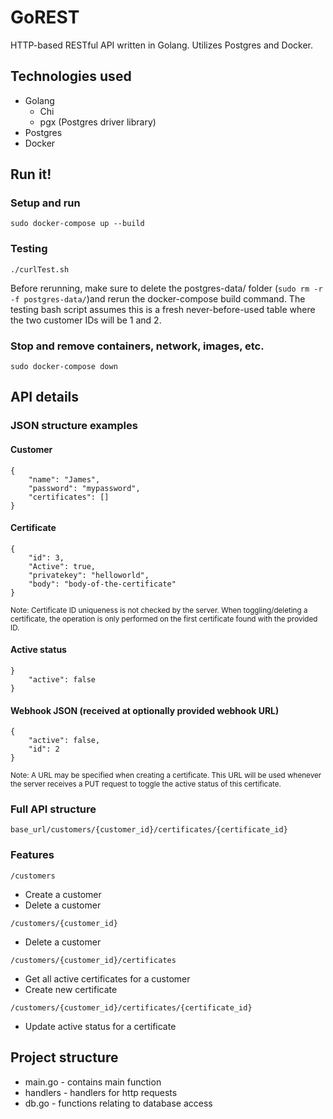 # GoREST
HTTP-based RESTful API written in Golang. Utilizes Postgres and Docker.

## Technologies used
* Golang
    * Chi
    * pgx (Postgres driver library)
* Postgres
* Docker

## Run it!
### Setup and run
```
sudo docker-compose up --build
```

### Testing
```
./curlTest.sh
```
Before rerunning, make sure to delete the postgres-data/ folder (`sudo rm -r -f postgres-data/`)and rerun the docker-compose build command. The testing bash script assumes this is a fresh never-before-used table where the two customer IDs will be 1 and 2.

### Stop and remove containers, network, images, etc.
```
sudo docker-compose down
```

## API details
### JSON structure examples
#### Customer
```
{
    "name": "James",
    "password": "mypassword",
    "certificates": []
}

```
#### Certificate
```
{
    "id": 3,
    "Active": true,
    "privatekey": "helloworld",
    "body": "body-of-the-certificate"
}
```
<sup>Note: Certificate ID uniqueness is not checked by the server. When toggling/deleting a certificate, the operation is only performed on the first certificate found with the provided ID.</sup>
#### Active status
```
}
    "active": false
}
```
#### Webhook JSON (received at optionally provided webhook URL)
```
{
    "active": false,
    "id": 2
}
```
<sup>Note: A URL may be specified when creating a certificate. This URL will be used whenever the server receives a PUT request to toggle the active status of this certificate.</sup>

### Full API structure

```base_url/customers/{customer_id}/certificates/{certificate_id}```

### Features

```/customers```

* Create a customer
* Delete a customer

```/customers/{customer_id}```
* Delete a customer

```/customers/{customer_id}/certificates```
* Get all active certificates for a customer
* Create new certificate

```/customers/{customer_id}/certificates/{certificate_id}```
* Update active status for a certificate

## Project structure
* main.go - contains main function
* handlers - handlers for http requests
* db.go - functions relating to database access